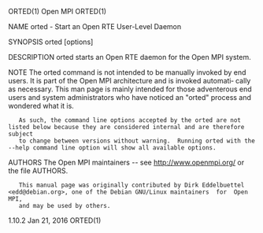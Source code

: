 ORTED(1)                                                             Open MPI                                                             ORTED(1)

NAME
       orted - Start an Open RTE User-Level Daemon

SYNOPSIS
       orted [options]

DESCRIPTION
       orted starts an Open RTE daemon for the Open MPI system.

NOTE
       The  orted  command  is not intended to be manually invoked by end users.  It is part of the Open MPI architecture and is invoked automati‐
       cally as necessary.  This man page is mainly intended for those adventerous end users and system administrators who have noticed an "orted"
       process and wondered what it is.

       As such, the command line options accepted by the orted are not listed below because they are considered internal and are therefore subject
       to change between versions without warning.  Running orted with the --help command line option will show all available options.

AUTHORS
       The Open MPI maintainers -- see http://www.openmpi.org/ or the file AUTHORS.

       This manual page was originally contributed by Dirk Eddelbuettel <edd@debian.org>, one of the Debian GNU/Linux maintainers  for  Open  MPI,
       and may be used by others.

1.10.2                                                             Jan 21, 2016                                                           ORTED(1)
